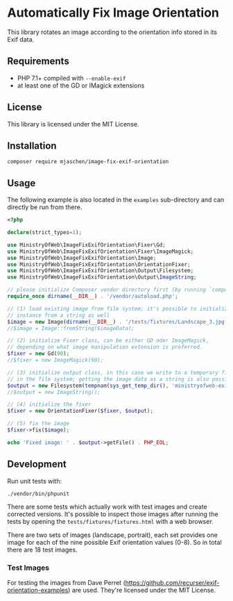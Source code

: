 # Automatically Fix Image Orientation

This library rotates an image according to the orientation info stored in its Exif data.

## Requirements

- PHP 7.1+ compiled with `--enable-exif`
- at least one of the GD or IMagick extensions

## License

This library is licensed under the MIT License.

## Installation

``` shell
composer require mjaschen/image-fix-exif-orientation
```

## Usage

The following example is also located in the `examples` sub-directory and can directly be run from there.

``` php
<?php

declare(strict_types=1);

use MinistryOfWeb\ImageFixExifOrientation\Fixer\Gd;
use MinistryOfWeb\ImageFixExifOrientation\Fixer\ImageMagick;
use MinistryOfWeb\ImageFixExifOrientation\Image;
use MinistryOfWeb\ImageFixExifOrientation\OrientationFixer;
use MinistryOfWeb\ImageFixExifOrientation\Output\Filesystem;
use MinistryOfWeb\ImageFixExifOrientation\Output\ImageString;

// please initialize Composer vendor directory first (by running `composer install`)
require_once dirname(__DIR__) . '/vendor/autoload.php';

// (1) load existing image from file system; it's possible to initialize an Image
// instance from a string as well
$image = new Image(dirname(__DIR__) . '/tests/fixtures/Landscape_3.jpg');
//$image = Image::fromString($imageData);

// (2) initialize Fixer class, can be either GD oder ImageMagick,
// depending on what image manipulation extension is preferred.
$fixer = new Gd(90);
//$fixer = new ImageMagick(90);

// (3) initialize output class, in this case we write to a temporary file
// in the file system; getting the image data as a string is also possible
$output = new Filesystem(tempnam(sys_get_temp_dir(), 'ministryofweb-exif-fix') . '.jpg');
//$output = new ImageString();

// (4) initialize the fixer
$fixer = new OrientationFixer($fixer, $output);

// (5) fix the image
$fixer->fix($image);

echo 'Fixed image: ' . $output->getFile() . PHP_EOL;
```

## Development

Run unit tests with:

``` shell
./vendor/bin/phpunit
```

There are some tests which actually work with test images and create corrected versions. It's possible to inspect those images after running the tests by opening the `tests/fixtures/fixtures.html` with a web browser.

There are two sets of images (landscape, portrait), each set provides one image for each of the nine possible Exif orientation values (0-8). So in total there are 18 test images.

### Test Images

For testing the images from Dave Perret (<https://github.com/recurser/exif-orientation-examples>) are used. They're licensed under the MIT License.
